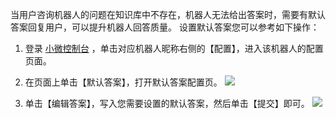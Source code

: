 当用户咨询机器人的问题在知识库中不存在，机器人无法给出答案时，需要有默认答案回复用户，可以提升机器人回答质量。
设置默认答案您可以参考如下操作：
1. 登录 [小微控制台](http://console.tcecqpoc.fsphere.cn/prophet) ，单击对应机器人昵称右侧的【配置】，进入该机器人的配置页面。

2. 在页面上单击【默认答案】，打开默认答案配置页。
![](http://imgcache.tcecqpoc.fsphere.cn/image/mc.qcloudimg.com/static/img/deeb52c8e3789e3d465058d197da6e5e/image.png)

3. 单击【编辑答案】，写入您需要设置的默认答案，然后单击【提交】即可。
![](http://imgcache.tcecqpoc.fsphere.cn/image/mc.qcloudimg.com/static/img/01dc99f6f0b40fb3b4ded17f67693903/image.png)
